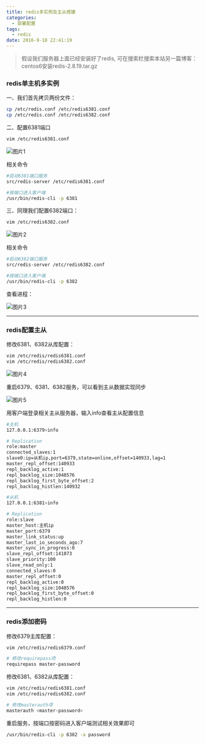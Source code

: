 ```yaml
---
title: redis多实例及主从搭建
categories:
  - 部署配置
tags:
  - redis
date: 2016-9-18 22:41:19
---
```


> 假设我们服务器上面已经安装好了redis,
可在搜索栏搜索本站另一篇博客：centos6安装redis-2.8.19.tar.gz

### redis单主机多实例

一、我们首先拷贝两份文件：

```bash
cp /etc/redis.conf /etc/redis6381.conf
cp /etc/redis.conf /etc/redis6382.conf
```

二、配置6381端口
```bash
vim /etc/redis6381.conf
```
![图片1](1.png)

<!-- more -->

相关命令
```bash
#启动6381端口服务
src/redis-server /etc/redis6381.conf

#按端口进入客户端
/usr/bin/redis-cli -p 6381
```

三、同理我们配置6382端口：
```bash
vim /etc/redis6382.conf
```

![图片2](2.png)

相关命令
```bash
#启动6382端口服务
src/redis-server /etc/redis6382.conf

#按端口进入客户端
/usr/bin/redis-cli -p 6382
```

查看进程：

![图片3](3.png)


--- 

### redis配置主从

修改6381、6382从库配置：
```bash
vim /etc/redis/redis6381.conf
vim /etc/redis/redis6382.conf
```

![图片4](4.png)

重启6379、6381、6382服务，可以看到主从数据实现同步

![图片5](5.png)

用客户端登录相关主从服务器，输入info查看主从配置信息
```bash
#主机
127.0.0.1:6379>info

# Replication
role:master
connected_slaves:1
slave0:ip=从机ip,port=6379,state=online,offset=140933,lag=1
master_repl_offset:140933
repl_backlog_active:1
repl_backlog_size:1048576
repl_backlog_first_byte_offset:2
repl_backlog_histlen:140932

#从机
127.0.0.1:6381>info

# Replication
role:slave
master_host:主机ip
master_port:6379
master_link_status:up
master_last_io_seconds_ago:7
master_sync_in_progress:0
slave_repl_offset:141073
slave_priority:100
slave_read_only:1
connected_slaves:0
master_repl_offset:0
repl_backlog_active:0
repl_backlog_size:1048576
repl_backlog_first_byte_offset:0
repl_backlog_histlen:0

```

--- 

### redis添加密码
修改6379主库配置：
```bash
vim /etc/redis/redis6379.conf

# 修改requirepass项
requirepass master-password
```
修改6381、6382从库配置：
```bash
vim /etc/redis/redis6381.conf
vim /etc/redis/redis6382.conf

# 修改masterauth项
masterauth <master-password>
```

重启服务，按端口按密码进入客户端测试相关效果即可
```bash
/usr/bin/redis-cli -p 6382 -a password
```